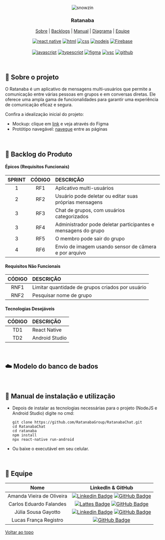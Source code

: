 <div align="center" id="menu">

![snowzin](https://github.com/RatanabaGroup/Chat/assets/100284976/890144fc-4283-4318-9fff-5218071096e9)

<h3> Ratanaba </h3>

<p>
    <a href="#sobre">Sobre</a> | <a href="#backlog">Backlogs</a> | <a href="#manuais">Manual</a> | <a href="#modelo">Diagrama</a> | <a href="#equipe">Equipe</a>
</p>


 <a href="https://pt-br.reactjs.org/" target="blank"><img align="center" src="https://img.shields.io/badge/React-20232A?style=for-the-badge&logo=react&logoColor=61DAFB" alt="react native"/></a> 
 <a href="https://developer.mozilla.org/pt-BR/docs/Web/HTML" target="blank"><img align="center" src="https://img.shields.io/badge/HTML5-E34F26?style=for-the-badge&logo=html5&logoColor=white" alt="html"/></a>
 <a href="https://developer.mozilla.org/pt-BR/docs/Web/CSS" target="blank"><img align="center" src="https://img.shields.io/badge/CSS3-1572B6?style=for-the-badge&logo=css3&logoColor=white" alt="css"/></a> 
 <a href="https://nodejs.org/en/about/" target="blank"><img align="center" src="https://img.shields.io/badge/Node.js-43853D?style=for-the-badge&logo=node.js&logoColor=white" alt="nodejs"/></a>
 <a href="https://firebase.google.com/?hl=pt" target="blank"><img align="center" src="https://img.shields.io/badge/Firebase-F7DF1E?style=for-the-badge&logo=firebase&logoColor=orange" alt="Firebase"/></a> <br><br>
 <a href="https://developer.mozilla.org/pt-BR/docs/Web/JavaScript" target="blank"><img align="center" src="https://img.shields.io/badge/JavaScript-F7DF1E?style=for-the-badge&logo=javascript&logoColor=black" alt="javascript"/></a> 
 <a href="https://www.typescriptlang.org/" target="blank"><img align="center" src="https://img.shields.io/badge/TypeScript-007ACC?style=for-the-badge&logo=typescript&logoColor=white" alt="typescript"/></a> 
 <a href="http://www.figma.com" target="blank"><img align="center" src="https://img.shields.io/badge/Figma-F24E1E?style=for-the-badge&logo=figma&logoColor=white" alt="figma"/></a> 
 <a href="https://code.visualstudio.com/" target="blank"><img align="center" src="https://img.shields.io/badge/Visual_Studio_Code-0078D4?style=for-the-badge&logo=visual%20studio%20code&logoColor=white" alt="vsc"/></a> 
 <a href="https://github.com/" target="blank"><img align="center" src="https://img.shields.io/badge/GitHub-100000?style=for-the-badge&logo=github&logoColor=white" alt="github"/></a> 

</div> 

<br>

<span id="sobre">

## :pencil: Sobre o projeto

 O Ratanaba é um aplicativo de mensagens multi-usuários que permite a comunicação entre várias pessoas em grupos e em conversas diretas. 
 Ele oferece uma ampla gama de funcionalidades para garantir uma experiência de comunicação eficaz e segura.

Confira a idealização inicial do projeto:

 - Mockup: clique em [link](https://www.figma.com/file/Z8cq5p8fAsvwqpAnGYiIhp/%F0%9F%90%B6-Ratanaba-%F0%9F%A6%B4?type=design&node-id=0%3A1&mode=design&t=abjt9pcSr3BCzQ38-1) e veja através do Figma
 - Protótipo navegável: [navegue](https://www.figma.com/proto/Z8cq5p8fAsvwqpAnGYiIhp/%F0%9F%90%B6-Ratanaba-%F0%9F%A6%B4?type=design&node-id=1-138&t=abjt9pcSr3BCzQ38-0&scaling=min-zoom&page-id=0%3A1&starting-point-node-id=1%3A138) entre as páginas

<br>

<span id="backlog">  

## :pushpin: Backlog do Produto  

 #### Épicos (Requisitos Funcionais) 

| SPRINT | CÓDIGO | DESCRIÇÃO                                                           |
| :----: | :----: | :------------------------------------------------------------------ |
|   1    |  RF1   | Aplicativo multi-usuários                                           |
|   2    |  RF2   | Usuário pode deletar ou editar suas próprias mensagens        |
|   3    |  RF3   | Chat de grupos, com usuários categorizados                          |
|   3    |  RF4   | Administrador pode deletar participantes e mensagens do grupo |
|   3    |  RF5   | O membro pode sair do grupo                                      |
|   4    |  RF6   | Envio de imagem usando sensor de câmera e por arquivo      |

#### Requisitos Não Funcionais  

| CÓDIGO | DESCRIÇÃO                                        |
| :----: | :----------------------------------------------- |
|  RNF1  | Limitar quantidade de grupos criados por usuário |
|  RNF2  | Pesquisar nome de grupo                          |

#### Tecnologias Desejáveis  

| CÓDIGO | DESCRIÇÃO      |
| :----: | :------------- |
|  TD1   | React Native   |
|  TD2   | Android Studio |

<br>

<span id="modelo">

 ## :cloud: Modelo do banco de bados



 <br>

 <span id="manuais">

 ## :scroll: Manual de instalação e utilização

* Depois de instalar as tecnologias necessárias para o projeto (NodeJS e Android Studio) digite no cmd:

  ```
  git clone https://github.com/RatanabaGroup/RatanabaChat.git
  cd RatanabaChat
  cd ratanaba
  npm install
  npx react-native run-android
  ```
  
* Ou baixe o executável em seu celular.

 <br>

<span id="equipe"> 

## :busts_in_silhouette: Equipe

|           Nome            |                      LinkedIn & GitHub                       |
| :-----------------------: | :----------------------------------------------------------: |
| Amanda Vieira de Oliveira | [![Linkedin Badge](https://img.shields.io/badge/Linkedin-blue?style=flat-square&logo=Linkedin&logoColor=white)](https://www.linkedin.com/in/amanda-vo/) [![GitHub Badge](https://img.shields.io/badge/GitHub-111217?style=flat-square&logo=github&logoColor=white)](https://github.com/amandavo) |
|  Carlos Eduardo Falandes  | [![Lattes Badge](https://img.shields.io/badge/-Lattes-orange?style=flat-square&logo=GitBook&logoColor=white&link=http://lattes.cnpq.br/2433599000300626)](http://lattes.cnpq.br/3579183651868833) [![GitHub Badge](https://img.shields.io/badge/GitHub-111217?style=flat-square&logo=github&logoColor=white)](https://github.com/Desduh) |
|    Júlia Sousa Gayotto    | [![Linkedin Badge](https://img.shields.io/badge/Linkedin-blue?style=flat-square&logo=Linkedin&logoColor=white)](https://www.linkedin.com/in/júlia-gayotto/) [![GitHub Badge](https://img.shields.io/badge/GitHub-111217?style=flat-square&logo=github&logoColor=white)](https://github.com/JuliaGayotto) |
|   Lucas França Registro   | [![GitHub Badge](https://img.shields.io/badge/GitHub-111217?style=flat-square&logo=github&logoColor=white)](https://github.com/LucasFrancaRegistro) |

<a href="#menu">Voltar ao topo</a>
